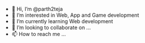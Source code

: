 - 👋 Hi, I’m @parth2teja
- 👀 I’m interested in Web, App and Game development
- 🌱 I’m currently learning Web development
- 💞️ I’m looking to collaborate on ...
- 📫 How to reach me ...

<!---
parth2teja23/parth2teja23 is a ✨ special ✨ repository because its `README.md` (this file) appears on your GitHub profile.
You can click the Preview link to take a look at your changes.
--->
